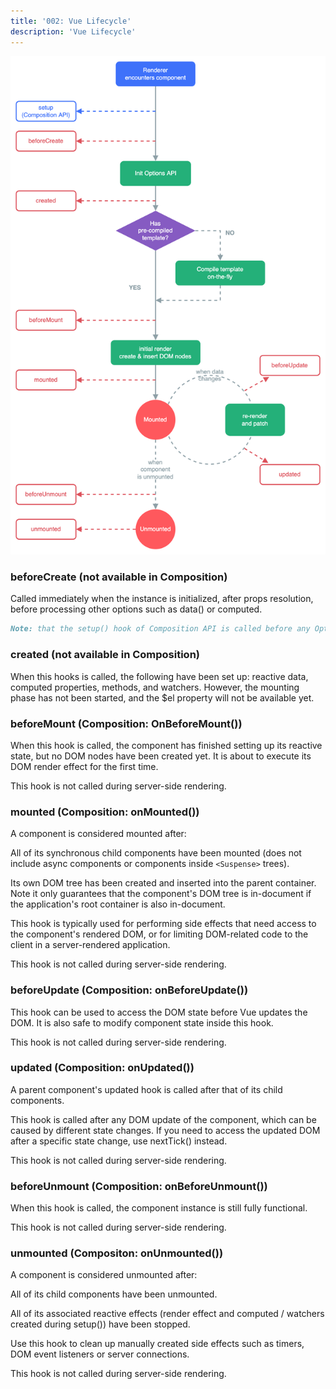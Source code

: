 ```yaml
---
title: '002: Vue Lifecycle'
description: 'Vue Lifecycle'
---
```


![Alt text](/assets/images/vue_lifecycle.png "a title")
### beforeCreate (not available in Composition)

Called immediately when the instance is initialized, after props resolution, before processing other options such as data() or computed.

```md
Note: that the setup() hook of Composition API is called before any Options API hooks, even beforeCreate().
```

### created (not available in Composition)

When this hooks is called, the following have been set up: reactive data, computed properties, methods, and watchers. However, the mounting phase has not been started, and the $el property will not be available yet.

### beforeMount (Composition: OnBeforeMount())

When this hook is called, the component has finished setting up its reactive state, but no DOM nodes have been created yet. It is about to execute its DOM render effect for the first time.

This hook is not called during server-side rendering.

### mounted (Composition: onMounted())

A component is considered mounted after:

All of its synchronous child components have been mounted (does not include async components or components inside `<Suspense>` trees).

Its own DOM tree has been created and inserted into the parent container. Note it only guarantees that the component's DOM tree is in-document if the application's root container is also in-document.

This hook is typically used for performing side effects that need access to the component's rendered DOM, or for limiting DOM-related code to the client in a server-rendered application.

This hook is not called during server-side rendering.

### beforeUpdate (Composition: onBeforeUpdate())

This hook can be used to access the DOM state before Vue updates the DOM. It is also safe to modify component state inside this hook.

This hook is not called during server-side rendering.

### updated (Composition: onUpdated())

A parent component's updated hook is called after that of its child components.

This hook is called after any DOM update of the component, which can be caused by different state changes. If you need to access the updated DOM after a specific state change, use nextTick() instead.

This hook is not called during server-side rendering.

### beforeUnmount (Composition: onBeforeUnmount())

When this hook is called, the component instance is still fully functional.

This hook is not called during server-side rendering.

### unmounted (Compositon: onUnmounted())

A component is considered unmounted after:

All of its child components have been unmounted.

All of its associated reactive effects (render effect and computed / watchers created during setup()) have been stopped.

Use this hook to clean up manually created side effects such as timers, DOM event listeners or server connections.

This hook is not called during server-side rendering.
